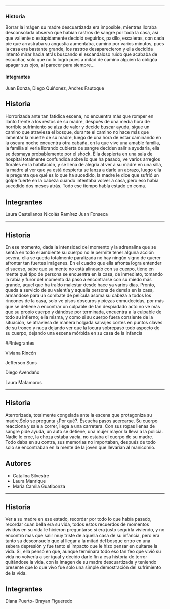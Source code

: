 
*******************************************************
### Historia
Borrar la imágen su madre descuartizada era imposible, mientras lloraba desconsolada observó que habían rastros de sangre por toda la casa, así que valiente o estúpidamente decidió seguirlos, pasillo, escaleras, con cada pie que arrastraba su angustia aumentaba, caminó por varios minutos, pues la casa era bastante grande, los rastros desaparecieron y ella decidida intentó mirar hacia atrás buscando el escandaloso ruido que acababa de escuchar, solo que no lo logró pues a mitad de camino alguien la obligóa apagar sus ojos, al parecer para siempre...
#### Integrantes
Juan Bonza, Diego Quiñonez, Andres Fautoque
## Historia
Horrorizada ante tan fatídica escena, no encuentra más que romper en llanto frente a los restos de su madre, después de una media hora de horrible sufrimiento se alza de valor y decide buscar ayuda, sigue un camino que atraviesa el bosque, durante el camino no hace más que lamentar la muerte de su madre, luego de una hora de estar caminando en la oscura noche encuentra otra cabaña, en la que vive una amable familia, la familia al verla llorando cubierta de sangre deciden salir a ayudarla, ella se desmaya probablemente por el shock.
Ella despierta en una sala de hospital totalmente confundida sobre lo que ha pasado, ve varios arreglos florales en la habitación, y se llena de alegría al ver a su madre en una silla, la madre al ver que ya está despierta se lanza a darle un abrazo, luego ella le pregunta que qué es lo que ha sucedido, la madre le dice que sufrió un golpe fuerte en la cabeza cuando intentaba volver a casa, pero eso había sucedido dos meses atrás. Todo ese tiempo había estado en coma.
## Integrantes
Laura Castellanos
Nicolás Ramírez 
Juan Fonseca 

*************************************************************************
## Historia

En ese momento, dada la intensidad del momento y la adrenalina que se sentía en todo el ambiente su cuerpo no le permite tener alguna acción severa, ella se queda totalmente paralizada no hay ningún signo de querer afrontar tan fuertes imágenes. En el cuadro que ella afronta logra entender el suceso, sabe que su mente no está alineado con su cuerpo, tiene en mente qué tipo de persona se encuentra en la casa, de inmediato, tomando la rabia y furor del momento da paso a encontrarse con su miedo más grande, aquel que ha traído malestar desde hace ya varios días. Pronto, queda a servicio de su valentía y aquella persona de demás en la casa, armándose para un combate de película asoma su cabeza a todos los rincones de la casa, solo ve pisos obscuros y piezas enmudecidas, por más que se detiene a encontrar un culpable de tan despiadado acto no ve más que su propio cuerpo y dándose por terminada, encuentra a la culpable de todo su infierno; ella misma, y como si su cuerpo fuera consiente de la situación, se atraviesa de manera holgada salvajes cortes en puntos claves de su tronco y nuca dejando ver que la locura sobrepasó todo aspecto de su cuerpo, dejando una escena mórbida en su casa de la infancia

##Integrantes

Viviana Rincón

Jefferson Suns

Diego Avendaño

Laura Matamoros

*****************************************
## Historia
Aterrorizada, totalmente congelada ante la escena que protagoniza su madre.Solo se pregunta ¿Por qué?. Escucha pasos acercarse. Su cuerpo reacciona y sale a correr, llega a una carretera. Con sus ropas llenas de sangre pide ayuda, un auto se detiene, una mujer mayor la lleva a la policia. Nadie le cree, la choza estaba vacía, no estaba el cuerpo de su madre. Todo daba en su contra, sus memorias no importaban, después de todo solo se encontraban en la mente de la joven que llevarian al manicomio.
## Autores
* Catalina Silvestre
* Laura Manrique
* Maria Camila Guatibonza

****************************************************
## Historia 
Ver a su madre en ese estado, recordar por todo lo que había pasado, recordar cuan bella era su vida, todos estos recuerdos de momentos vividos en su vida le hicieron preguntarse si era justo seguirla viviendo, y no encontró mas que salir muy triste de aquella casa de su infancia, pero era tanto su desconsuelo que al llegar a la mitad del bosque entro en una sebera depresión y fue tanto el impacto que le hizo pensar en quitarse la vida. Si, ella pensó en que, aunque terminara todo eso tan feo que vivió su vida no volvería a ser igual y decido darle fin a esa historia de terror quitándose la vida, con la imagen de su madre descuartizada y teniendo presente que lo que vivo fue solo una simple demostración del sufrimiento de la vida.
## Integrantes
Diana Puerto- Brayan Figueredo


